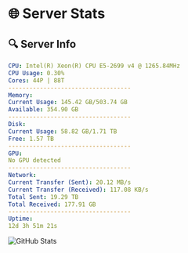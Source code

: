 # 🌐 Server Stats
## 🔍 Server Info
```yaml
CPU: Intel(R) Xeon(R) CPU E5-2699 v4 @ 1265.84MHz
CPU Usage: 0.30%
Cores: 44P | 88T
-----------------------------------
Memory:
Current Usage: 145.42 GB/503.74 GB
Available: 354.90 GB
-----------------------------------
Disk:
Current Usage: 58.82 GB/1.71 TB
Free: 1.57 TB
-----------------------------------
GPU:
No GPU detected
-----------------------------------
Network:
Current Transfer (Sent): 20.12 MB/s
Current Transfer (Received): 117.08 KB/s
Total Sent: 19.29 TB
Total Received: 177.91 GB
-----------------------------------
Uptime:
12d 3h 51m 21s
```
![GitHub Stats](https://img.shields.io/badge/Updated-2025-03-20_01:14:10-blue)